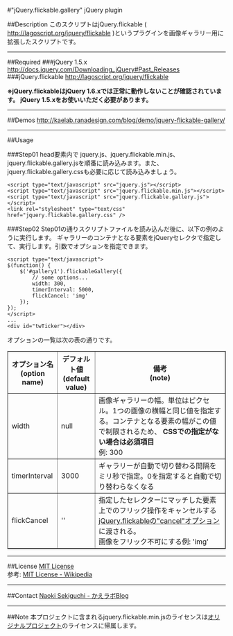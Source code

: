 #&quot;jQuery.flickable.gallery&quot; jQuery plugin

##Description
このスクリプトはjQuery.flickable ( http://lagoscript.org/jquery/flickable )というプラグインを画像ギャラリー用に拡張したスクリプトです。

---
##Required
###jQuery 1.5.x
http://docs.jquery.com/Downloading_jQuery#Past_Releases
###jQuery.flickable
http://lagoscript.org/jquery/flickable

**※jQuery.flickableはjQuery 1.6.xでは正常に動作しないことが確認されています。
jQuery 1.5.xをお使いいただく必要があります。**

---
##Demos
http://kaelab.ranadesign.com/blog/demo/jquery-flickable-gallery/

---
##Usage

###Step01
head要素内で jquery.js、jquery.flickable.min.js、jquery.flickable.gallery.jsを順番に読み込みます。また、jquery.flickable.gallery.cssも必要に応じて読み込みましょう。

	<script type="text/javascript" src="jquery.js"></script>
	<script type="text/javascript" src="jquery.flickable.min.js"></script>
	<script type="text/javascript" src="jquery.flickable.gallery.js"></script>
	<link rel="stylesheet" type="text/css" href="jquery.flickable.gallery.css" />

###Step02
Step01の通りスクリプトファイルを読み込んだ後に、以下の例のように実行します。
ギャラリーのコンテナとなる要素をjQueryセレクタで指定して、実行します。引数でオプションを指定できます。

	<script type="text/javascript">
	$(function() {
		$('#gallery1').flickableGallery({
			// some options...
			width: 300,
			timerInterval: 5000,
			flickCancel: 'img'
		});
	});
	</script>
	...
	<div id="twTicker"></div>

オプションの一覧は次の表の通りです。

<table border="1">
<colgroup span="1" class="colh">
<colgroup span="1" class="colh">
<colgroup span="1" class="cold">
<thead>
<tr>
<th>オプション名<br>(option name)</th>
<th>デフォルト値<br>(default value)</th>
<th>備考<br>(note)</th>
</tr>
</thead>
<tbody>
<tr>
<td>width</td>
<td>null</td>
<td>画像ギャラリーの幅。単位はピクセル。1つの画像の横幅と同じ値を指定する。コンテナとなる要素の幅がこの値で制限されるため、 <strong>CSSでの指定がない場合は必須項目</strong><br>
例: 300</td>
</tr>
<tr>
<td>timerInterval</td>
<td>3000</td>
<td>ギャラリーが自動で切り替わる間隔をミリ秒で指定。0を指定すると自動で切り替わらなくなる</td>
</tr>
<tr>
<td>flickCancel</td>
<td>''</td>
<td>指定したセレクターにマッチした要素上でのフリック操作をキャンセルする<br>
<a href="http://lagoscript.org/jquery/flickable/documentation">jQuery.flickableの&quot;cancel&quot;オプション</a>に渡される。<br>
画像をフリック不可にする例: 'img'</td>
</tr>
</tbody>
</table>

---
##License
<a href="http://www.opensource.org/licenses/mit-license.html">MIT License</a><br />
参考: <a href="https://secure.wikimedia.org/wikipedia/ja/wiki/MIT_License">MIT License - Wikipedia</a>

---
##Contact
<a href="http://kaelab.ranadesign.com/blog/author/naoki-sekiguchi/">Naoki Sekiguchi - かえラボBlog</a>

---
##Note
本プロジェクトに含まれるjquery.flickable.min.jsのライセンスは<a href="http://lagoscript.org/jquery/flickable">オリジナルプロジェクト</a>のライセンスに帰属します。

